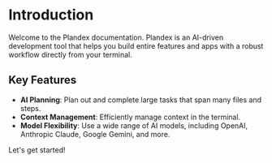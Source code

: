 # Introduction

Welcome to the Plandex documentation. Plandex is an AI-driven development tool that helps you build entire features and apps with a robust workflow directly from your terminal.

## Key Features

- **AI Planning**: Plan out and complete large tasks that span many files and steps.
- **Context Management**: Efficiently manage context in the terminal.
- **Model Flexibility**: Use a wide range of AI models, including OpenAI, Anthropic Claude, Google Gemini, and more.

Let's get started!
